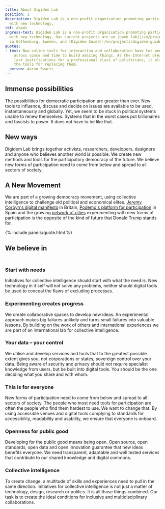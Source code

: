 ```yaml
---
title: About Digidem Lab
position: 1
description: Digidem Lab is a non-profit organisation promoting participatory democracy
  with new technology.
ref: about
ingress-text: Digidem Lab is a non-profit organisation promoting participatory democracy
  with new technology. Our current projects are an [open lab](/en/projects/digidem-open-lab)
  in Gothenburg, Sweden, and [Digidem Guide](/en/projects/digidem-guide).
quotes:
- text: New online tools for interaction and collaboration have let people come together
    across space and time to build amazing things. As the Internet breaks down the
    last justifications for a professional class of politicians, it also builds up
    the tools for replacing them.
  person: Aaron Swartz
---
```


## Immense possibilities
The possibilities for democratic participation are greater than ever. New tools to influence, discuss and decide on issues are available to be used, instantaneously and globally. Yet, we seem to be stuck in political systems unable to renew themselves. Systems that in the worst cases put billionaires and fascists to power. It does not have to be like that.

## New ways
Digidem Lab brings together activists, researchers, developers, designers and anyone who believes another world is possible. We create new methods and tools for the participatory democracy of the future. We believe new forms of participation need to come from below and spread to all sectors of society.

## A New Movement
We are part of a growing democracy movement, using collective intelligence to
challenge old political and economical elites.
[Jeremy Corbyn's digital manifesto](http://www.jeremyforlabour.com/digital_democracy_manifesto) in Britain,  [Podemo's platform for participation](https://plaza.podemos.info/) in Spain and the growing
[network of cities](http://democratic-cities.cc/) experimenting with new forms of participation is the opposite of the kind of future that Donald Trump stands for.

{% include panels/quote.html %}

<h2 id="values" style="float:none;width:auto;margin-bottom:3rem;" class=" text-center display-2"><span class="text-success bg-info">We believe in</span></h2>

### Start with needs
Initiatives for collective intelligence should start with what the need is. New technology in it self will not solve any problems, neither should digital tools be used to conceal the flaws of excluding processes.

### Experimenting creates progress
We create collaborative spaces to develop new ideas. An experimental approach makes big failures unlikely and turns small failures into valuable lessons. By building on the work of others and international experiences we are part of an international lab for collective intelligence.

### Your data – your control
We utilise and develop services and tools that to the greatest possible extent gives you, not corporations or states, sovereign control over your data. Being aware of security and privacy should not require specialist knowledge from users, but be built into digital tools. You should be the one deciding what you share and with whom.

### This is for everyone
New forms of participation need to come from below and spread to all sectors of society. The people who most need tools for participation are often the people who find them hardest to use. We want to change that. By using accessible venues and digital tools complying to standards for accessibility, readability and usability, we ensure that everyone is onboard.

### Openness for public good
Developing for the public good means being open. Open source, open standards, open data and open innovation guarantee that new ideas benefits everyone. We need transparent, adaptable and well tested services that contribute to our shared knowledge and digital commons.

### Collective intelligence
To create change, a multitude of skills and experiences need to pull in the same direction. Initiatives for collective intelligence is not just a matter of technology, design, research or politics. It is all those things combined. Our task is to create the ideal conditions for inclusive and multidisciplinary collaborations.
